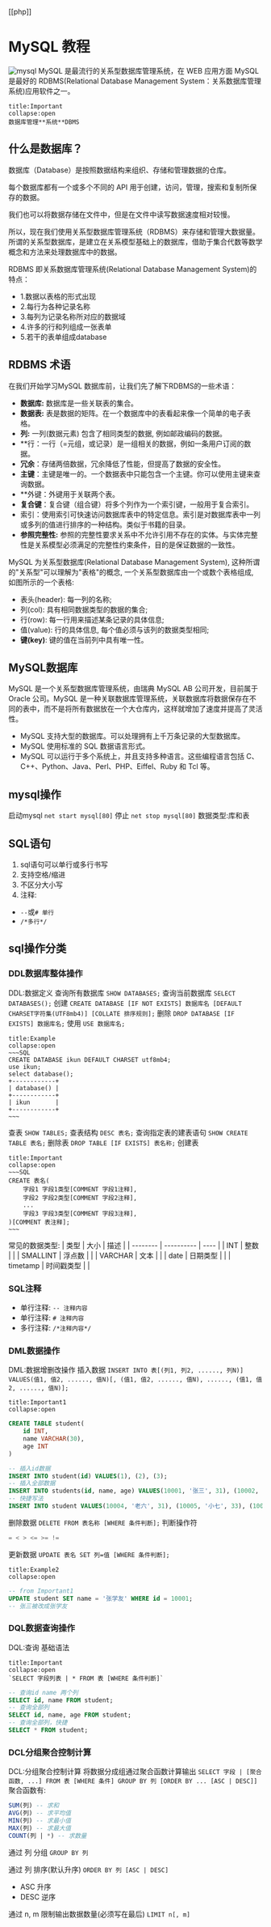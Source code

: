 [[php]]

# MySQL 教程
![mysql](https://www.runoob.com/wp-content/uploads/2014/03/mysql.jpg)
MySQL 是最流行的关系型数据库管理系统，在 WEB 应用方面 MySQL 是最好的 RDBMS(Relational Database Management System：关系数据库管理系统)应用软件之一。
```ad-important
title:Important
collapse:open
数据库管理**系统**DBMS
```

## 什么是数据库？

数据库（Database）是按照数据结构来组织、存储和管理数据的仓库。

每个数据库都有一个或多个不同的 API 用于创建，访问，管理，搜索和复制所保存的数据。

我们也可以将数据存储在文件中，但是在文件中读写数据速度相对较慢。

所以，现在我们使用关系型数据库管理系统（RDBMS）来存储和管理大数据量。所谓的关系型数据库，是建立在关系模型基础上的数据库，借助于集合代数等数学概念和方法来处理数据库中的数据。

RDBMS 即关系数据库管理系统(Relational Database Management System)的特点：
-   1.数据以表格的形式出现
-   2.每行为各种记录名称
-   3.每列为记录名称所对应的数据域
-   4.许多的行和列组成一张表单
-   5.若干的表单组成database

## RDBMS 术语

在我们开始学习MySQL 数据库前，让我们先了解下RDBMS的一些术语：

-   **数据库:** 数据库是一些关联表的集合。
-   **数据表:** 表是数据的矩阵。在一个数据库中的表看起来像一个简单的电子表格。
-   **列:** 一列(数据元素) 包含了相同类型的数据, 例如邮政编码的数据。
-   **行：一行（=元组，或记录）是一组相关的数据，例如一条用户订阅的数据。
-   **冗余**：存储两倍数据，冗余降低了性能，但提高了数据的安全性。
-   **主键**：主键是唯一的。一个数据表中只能包含一个主键。你可以使用主键来查询数据。
-   **外键：外键用于关联两个表。
-   **复合键**：复合键（组合键）将多个列作为一个索引键，一般用于复合索引。
-   索引：使用索引可快速访问数据库表中的特定信息。索引是对数据库表中一列或多列的值进行排序的一种结构。类似于书籍的目录。
-   **参照完整性:** 参照的完整性要求关系中不允许引用不存在的实体。与实体完整性是关系模型必须满足的完整性约束条件，目的是保证数据的一致性。

MySQL 为关系型数据库(Relational Database Management System), 这种所谓的"关系型"可以理解为"表格"的概念, 一个关系型数据库由一个或数个表格组成, 如图所示的一个表格:

-   表头(header): 每一列的名称;
-   列(col): 具有相同数据类型的数据的集合;
-   行(row): 每一行用来描述某条记录的具体信息;
-   值(value): 行的具体信息, 每个值必须与该列的数据类型相同;
-   **键(key)**: 键的值在当前列中具有唯一性。

## MySQL数据库

MySQL 是一个关系型数据库管理系统，由瑞典 MySQL AB 公司开发，目前属于 Oracle 公司。MySQL 是一种关联数据库管理系统，关联数据库将数据保存在不同的表中，而不是将所有数据放在一个大仓库内，这样就增加了速度并提高了灵活性。

-   MySQL 支持大型的数据库。可以处理拥有上千万条记录的大型数据库。
-   MySQL 使用标准的 SQL 数据语言形式。
-   MySQL 可以运行于多个系统上，并且支持多种语言。这些编程语言包括 C、C++、Python、Java、Perl、PHP、Eiffel、Ruby 和 Tcl 等。

## mysql操作
启动mysql
`net start mysql[80]`
停止
`net stop mysql[80]`
数据类型:库和表

## SQL语句
1. sql语句可以单行或多行书写
2. 支持空格/缩进
3. 不区分大小写
4. 注释:
- `--`或`# 单行`
- `/*多行*/`

## sql操作分类
### DDL数据库整体操作 
DDL:数据定义
查询所有数据库
`SHOW DATABASES;`
查询当前数据库
`SELECT DATABASES();`
创建
`CREATE DATABASE [IF NOT EXISTS] 数据库名 [DEFAULT CHARSET字符集(UTF8mb4)] [COLLATE 排序规则];`
删除
`DROP DATABASE [IF EXISTS] 数据库名;`
使用
`USE 数据库名;`
```ad-example
title:Example
collapse:open
~~~SQL
CREATE DATABASE ikun DEFAULT CHARSET utf8mb4;
use ikun;
select database();
+------------+
| database() |
+------------+
| ikun       |
+------------+
~~~
```

查表
`SHOW TABLES;`
查表结构
`DESC 表名;`
查询指定表的建表语句
`SHOW CREATE TABLE 表名;`
删除表
`DROP TABLE [IF EXISTS] 表名称;`
创建表
```ad-important
title:Important
collapse:open
~~~SQL
CREATE 表名(
    字段1 字段1类型[COMMENT 字段1注释],
    字段2 字段2类型[COMMENT 字段2注释],
    ...
    字段3 字段3类型[COMMENT 字段3注释],
)[COMMENT 表注释];
~~~
```

常见的数据类型:
| 类型     | 大小       | 描述 |
| -------- | ---------- | ---- |
| INT      | 整数       |      |
| SMALLINT | 浮点数     |      |
| VARCHAR  | 文本       |      |
| date     | 日期类型   |      |
| timetamp | 时间戳类型 |      |

### SQL注释
- 单行注释: `-- 注释内容`
- 单行注释: `# 注释内容`
- 多行注释: `/*注释内容*/`

### DML数据操作
DML:数据增删改操作
插入数据
`INSERT INTO 表[(列1, 列2, ......, 列N)] VALUES(值1, 值2, ......, 值N)[, (值1, 值2, ......, 值N), ......, (值1, 值2, ......, 值N)];`
```ad-important
title:Important1
collapse:open
```
```sql
CREATE TABLE student(
    id INT,
    name VARCHAR(30),
    age INT
)

-- 插入id数据
INSERT INTO student(id) VALUES(1), (2), (3);
-- 插入全部数据
INSERT INTO students(id, name, age) VALUES(10001, '张三', 31), (10002, '李四 ', 33), (10003, '王五', 26);
-- 快捷写法
INSERT INTO student VALUES(10004, '老六', 31), (10005, '小七', 33), (10006, '老八', 26);
```

删除数据
`DELETE FROM 表名称 [WHERE 条件判断];`
判断操作符
```sql
= < > <= >= !=
```

更新数据
`UPDATE 表名 SET 列=值 [WHERE 条件判断];`
```ad-example
title:Example2
collapse:open
```
```sql
-- from Important1
UPDATE student SET name = '张学友' WHERE id = 10001;
-- 张三被改成张学友
```

### DQL数据查询操作
DQL:查询
基础语法
```ad-important
title:Important
collapse:open
`SELECT 字段列表 | * FROM 表 [WHERE 条件判断]`
```
```sql
-- 查询id name 两个列
SELECT id, name FROM student;
-- 查询全部列
SELECT id, name, age FROM student;
-- 查询全部列，快捷
SELECT * FROM student;
```

### DCL分组聚合控制计算
DCL:分组聚合控制计算
将数据分成组通过聚合函数计算输出
`SELECT 字段 | [聚合函数, ...] FROM 表 [WHERE 条件] GROUP BY 列 [ORDER BY ... [ASC | DESC]]`
聚合函数有:
```sql
SUM(列) -- 求和
AVG(列) -- 求平均值
MIN(列) -- 求最小值
MAX(列) -- 求最大值
COUNT(列 | *) -- 求数量
```

通过 列 分组
`GROUP BY 列`

通过 列 排序(默认升序)
`ORDER BY 列 [ASC | DESC]`
- ASC 升序
- DESC 逆序

通过 n, m 限制输出数据数量(必须写在最后)
`LIMIT n[, m]`
